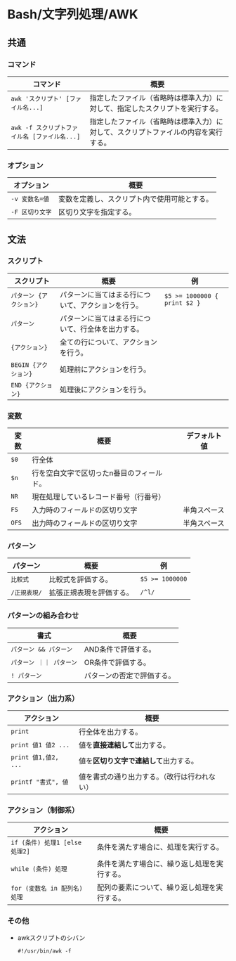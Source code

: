 # Bash/文字列処理/AWK

## 共通

### コマンド

|コマンド|概要|
|---|---|
|`awk 'スクリプト' [ファイル名...]`|指定したファイル（省略時は標準入力）に対して、指定したスクリプトを実行する。|
|`awk -f スクリプトファイル名 [ファイル名...]`|指定したファイル（省略時は標準入力）に対して、スクリプトファイルの内容を実行する。|

### オプション

| オプション      | 概要                                         |
| --------------- | -------------------------------------------- |
| `-v 変数名=値`  | 変数を定義し、スクリプト内で使用可能とする。 |
| `-F 区切り文字` | 区切り文字を指定する。                       |

## 文法

### スクリプト

| スクリプト              | 概要                                               | 例                           |
| ----------------------- | -------------------------------------------------- | ---------------------------- |
| `パターン {アクション}` | パターンに当てはまる行について、アクションを行う。 | `$5 >= 1000000 { print $2 }` |
| `パターン`              | パターンに当てはまる行について、行全体を出力する。 |                              |
| `{アクション}`          | 全ての行について、アクションを行う。               |                              |
| `BEGIN {アクション}`    | 処理前にアクションを行う。                         |                              |
| `END {アクション}`      | 処理後にアクションを行う。                         |                              |

### 変数

| 変数  | 概要                                      | デフォルト値 |
| ----- | ----------------------------------------- | ------------ |
| `$0`  | 行全体                                    |              |
| `$n`  | 行を空白文字で区切ったn番目のフィールド。 |              |
| `NR`  | 現在処理しているレコード番号（行番号）    |              |
| `FS`  | 入力時のフィールドの区切り文字            | 半角スペース |
| `OFS` | 出力時のフィールドの区切り文字            | 半角スペース |

### パターン

| パターン     | 概要                     | 例              |
| ------------ | ------------------------ | --------------- |
| `比較式`     | 比較式を評価する。       | `$5 >= 1000000` |
| `/正規表現/` | 拡張正規表現を評価する。 | `/^l/`          |

### パターンの組み合わせ

| 書式                   | 概要                       |
| ---------------------- | -------------------------- |
| `パターン && パターン` | AND条件で評価する。        |
| `パターン ｜｜ パターン` | OR条件で評価する。         |
| `! パターン`           | パターンの否定で評価する。 |

### アクション（出力系）

| アクション           | 概要                                         |
| -------------------- | -------------------------------------------- |
| `print`              | 行全体を出力する。                           |
| `print 値1 値2 ...`  | 値を**直接連結して**出力する。               |
| `print 値1,値2, ...` | 値を**区切り文字で連結して**出力する。       |
| `printf "書式", 値`  | 値を書式の通り出力する。（改行は行われない） |

### アクション（制御系）

| アクション                     | 概要                                         |
| ------------------------------ | -------------------------------------------- |
| `if (条件) 処理1 [else 処理2]` | 条件を満たす場合に、処理を実行する。         |
| `while (条件) 処理`            | 条件を満たす場合に、繰り返し処理を実行する。 |
| `for (変数名 in 配列名) 処理`  | 配列の要素について、繰り返し処理を実行する。 |

### その他

- awkスクリプトのシバン

  ```text
  #!/usr/bin/awk -f
  ```
